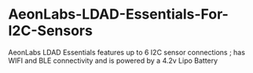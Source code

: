 # AeonLabs-LDAD-Essentials-For-I2C-Sensors
AeonLabs LDAD Essentials features up to 6 I2C sensor connections ; has WIFI and BLE connectivity and is powered by a 4.2v Lipo Battery
